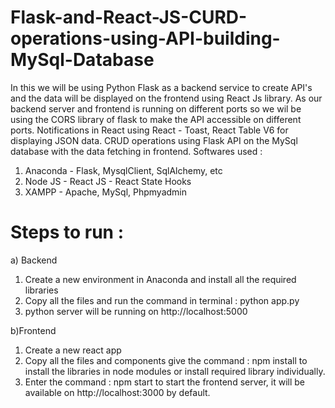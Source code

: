 # Flask-and-React-JS-CURD-operations-using-API-building-MySql-Database
In this we will be using Python Flask as a backend service to create API's and the data will be displayed on the frontend using React Js library.
As our backend server and frontend is running on different ports so we wil be using the CORS library of flask to make the API accessible on different ports. Notifications in React using React - Toast, React Table V6 for displaying JSON data. CRUD operations using Flask API on the MySql database with the data fetching in frontend.
Softwares used :
1) Anaconda - Flask, MysqlClient, SqlAlchemy, etc
2) Node JS - React JS - React State Hooks
3) XAMPP - Apache, MySql, Phpmyadmin

# Steps to run :

a) Backend 
1) Create a new environment in Anaconda and install all the required libraries
2) Copy all the files and run the command in terminal : python app.py
3) python server will be running on http://localhost:5000

b)Frontend
1) Create a new react app
2) Copy all the files and components give the command : npm install  to install the libraries in node modules or install required library individually.
3) Enter the command : npm start to start the frontend server, it will be available on http://localhost:3000 by default.
